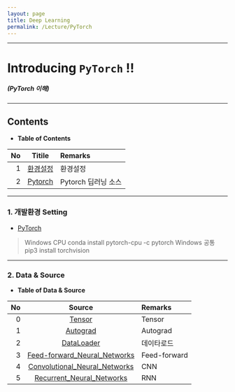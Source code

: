 ```yaml
---
layout: page
title: Deep Learning
permalink: /Lecture/PyTorch
---
```


---

<!-- *template: gaia -->
<!-- page_number: false -->

# Introducing `PyTorch` !!
##### (PyTorch 이해)

---

<!-- *template: invert -->  

## Contents

<a name="contents"/>

* **Table of Contents**   

|No|Titile|Remarks|
|--:|:-:|:--|
|1|[환경설정](#install)|환경설정|
|2|[Pytorch](#Pytorch)|Pytorch 딥러닝 소스|

---

### 1. 개발환경 Setting

<a name="install"/>

* [PyTorch](https://tensorflow.blog/2018/04/25/pytorch-0-4-0-release/)

> Windows CPU
> conda install pytorch-cpu -c pytorch
> Windows 공통
> pip3 install torchvision

---

<!-- *template: invert -->

### 2. Data & Source 

<a name="data"/>

* **Table of Data & Source**   

|No|Source|Remarks|
|--:|:-:|:--|
|0|[Tensor](https://github.com/shpimit/shpimit.github.io/tree/master/blog/DeepLearning/src/01_Tensor.ipynb)|Tensor|
|1|[Autograd](https://github.com/shpimit/shpimit.github.io/tree/master/blog/DeepLearning/src/02_Autograd.ipynb)|Autograd|
|2|[DataLoader](https://github.com/shpimit/shpimit.github.io/tree/master/blog/DeepLearning/src/03_Dataset_DataLoader.ipynb)|데이타로드|
|3|[Feed-forward_Neural_Networks](https://github.com/shpimit/shpimit.github.io/tree/master/blog/DeepLearning/src/04_Feed-forward_Neural_Networks_answer.ipynb)|Feed-forward|
|4|[Convolutional_Neural_Networks](https://github.com/shpimit/shpimit.github.io/tree/master/blog/DeepLearning/src/05_Convolutional_Neural_Networks_answer.ipynb)|CNN|
|5|[Recurrent_Neural_Networks](https://github.com/shpimit/shpimit.github.io/tree/master/blog/DeepLearning/src/06_Recurrent_Neural_Networks.ipynb)|RNN|

